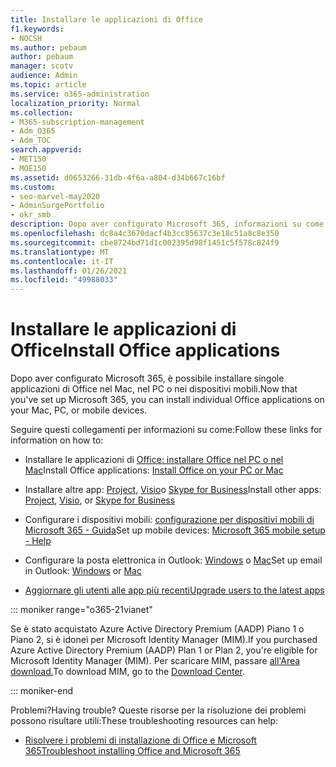 ```yaml
---
title: Installare le applicazioni di Office
f1.keywords:
- NOCSH
ms.author: pebaum
author: pebaum
manager: scotv
audience: Admin
ms.topic: article
ms.service: o365-administration
localization_priority: Normal
ms.collection:
- M365-subscription-management
- Adm_O365
- Adm_TOC
search.appverid:
- MET150
- MOE150
ms.assetid: d0653266-31db-4f6a-a804-d34b667c16bf
ms.custom:
- seo-marvel-may2020
- AdminSurgePortfolio
- okr_smb
description: Dopo aver configurato Microsoft 365, informazioni su come installare singole applicazioni di Office nel Mac, nel PC o nei dispositivi mobili e configurare la posta elettronica in Outlook.
ms.openlocfilehash: dc8a4c3670dacf4b3cc85637c3e18c51a8c8e350
ms.sourcegitcommit: cbe8724bd71d1c002395d98f1451c5f578c824f9
ms.translationtype: MT
ms.contentlocale: it-IT
ms.lasthandoff: 01/26/2021
ms.locfileid: "49988033"
---
```

# <a name="install-office-applications"></a><span data-ttu-id="265d3-103">Installare le applicazioni di Office</span><span class="sxs-lookup"><span data-stu-id="265d3-103">Install Office applications</span></span>

<span data-ttu-id="265d3-104">Dopo aver configurato Microsoft 365, è possibile installare singole applicazioni di Office nel Mac, nel PC o nei dispositivi mobili.</span><span class="sxs-lookup"><span data-stu-id="265d3-104">Now that you've set up Microsoft 365, you can install individual Office applications on your Mac, PC, or mobile devices.</span></span>
  
<span data-ttu-id="265d3-105">Seguire questi collegamenti per informazioni su come:</span><span class="sxs-lookup"><span data-stu-id="265d3-105">Follow these links for information on how to:</span></span>
  
- <span data-ttu-id="265d3-106">Installare le applicazioni di  [Office: installare Office nel PC o nel Mac](https://support.microsoft.com/office/4414eaaf-0478-48be-9c42-23adc4716658)</span><span class="sxs-lookup"><span data-stu-id="265d3-106">Install Office applications:  [Install Office on your PC or Mac](https://support.microsoft.com/office/4414eaaf-0478-48be-9c42-23adc4716658)</span></span>

- <span data-ttu-id="265d3-107">Installare altre app: [Project,](https://support.microsoft.com/office/install-project-7059249b-d9fe-4d61-ab96-5c5bf435f281) [Visio](https://support.microsoft.com/office/install-visio-f98f21e3-aa02-4827-9167-ddab5b025710)o [Skype for Business](https://support.microsoft.com/office/install-skype-for-business-8a0d4da8-9d58-44f9-9759-5c8f340cb3fb)</span><span class="sxs-lookup"><span data-stu-id="265d3-107">Install other apps: [Project](https://support.microsoft.com/office/install-project-7059249b-d9fe-4d61-ab96-5c5bf435f281), [Visio](https://support.microsoft.com/office/install-visio-f98f21e3-aa02-4827-9167-ddab5b025710), or [Skype for Business](https://support.microsoft.com/office/install-skype-for-business-8a0d4da8-9d58-44f9-9759-5c8f340cb3fb)</span></span>

- <span data-ttu-id="265d3-108">Configurare i dispositivi mobili: [configurazione per dispositivi mobili di Microsoft 365 - Guida](https://support.microsoft.com/office/7dabb6cb-0046-40b6-81fe-767e0b1f014f)</span><span class="sxs-lookup"><span data-stu-id="265d3-108">Set up mobile devices: [Microsoft 365 mobile setup - Help](https://support.microsoft.com/office/7dabb6cb-0046-40b6-81fe-767e0b1f014f)</span></span>

- <span data-ttu-id="265d3-109">Configurare la posta elettronica in Outlook: [Windows](https://support.microsoft.com/office/6e27792a-9267-4aa4-8bb6-c84ef146101b) o [Mac](https://support.microsoft.com/office/6e27792a-9267-4aa4-8bb6-c84ef146101b#PickTab=Outlook_for_Mac)</span><span class="sxs-lookup"><span data-stu-id="265d3-109">Set up email in Outlook: [Windows](https://support.microsoft.com/office/6e27792a-9267-4aa4-8bb6-c84ef146101b) or [Mac](https://support.microsoft.com/office/6e27792a-9267-4aa4-8bb6-c84ef146101b#PickTab=Outlook_for_Mac)</span></span>
 
- [<span data-ttu-id="265d3-110">Aggiornare gli utenti alle app più recenti</span><span class="sxs-lookup"><span data-stu-id="265d3-110">Upgrade users to the latest apps</span></span>](upgrade-users-to-latest-office-client.md) 

::: moniker range="o365-21vianet"

<span data-ttu-id="265d3-111">Se è stato acquistato Azure Active Directory Premium (AADP) Piano 1 o Piano 2, si è idonei per Microsoft Identity Manager (MIM).</span><span class="sxs-lookup"><span data-stu-id="265d3-111">If you purchased Azure Active Directory Premium (AADP) Plan 1 or Plan 2, you're eligible for Microsoft Identity Manager (MIM).</span></span> <span data-ttu-id="265d3-112">Per scaricare MIM, passare [all'Area download.](https://www.microsoft.com/zh-cn/download/details.aspx?id=58498)</span><span class="sxs-lookup"><span data-stu-id="265d3-112">To download MIM, go to the [Download Center](https://www.microsoft.com/zh-cn/download/details.aspx?id=58498).</span></span>

::: moniker-end

<span data-ttu-id="265d3-113">Problemi?</span><span class="sxs-lookup"><span data-stu-id="265d3-113">Having trouble?</span></span> <span data-ttu-id="265d3-114">Queste risorse per la risoluzione dei problemi possono risultare utili:</span><span class="sxs-lookup"><span data-stu-id="265d3-114">These troubleshooting resources can help:</span></span>
  
- [<span data-ttu-id="265d3-115">Risolvere i problemi di installazione di Office e Microsoft 365</span><span class="sxs-lookup"><span data-stu-id="265d3-115">Troubleshoot installing Office and Microsoft 365</span></span>](https://support.microsoft.com/office/35ff2def-e0b2-4dac-9784-4cf212c1f6c2)
